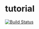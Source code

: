 # tutorial

[![Build Status](https://travis-ci.org/surick/tutorial.svg?branch=master)](https://travis-ci.org/surick/tutorial)

